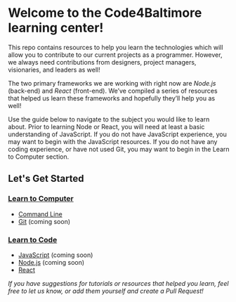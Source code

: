 # Welcome to the Code4Baltimore learning center!

This repo contains resources to help you learn the technologies which will allow you to contribute to our current projects as a programmer.  However, we always need contributions from designers, project managers, visionaries, and leaders as well!

The two primary frameworks we are working with right now are *Node.js* (back-end) and *React* (front-end).  We’ve compiled a series of resources that helped us learn these frameworks and hopefully they’ll help you as well!

Use the guide below to navigate to the subject you would like to learn about.  Prior to learning Node or React, you will need at least a basic understanding of JavaScript.  If you do not have JavaScript experience, you may want to begin with the JavaScript resources.  If you do not have any coding experience, or have not used Git, you may want to begin in the Learn to Computer section.


## Let's Get Started
### [Learn to Computer](./LearnToComputer)
* [Command Line](./LearnToComputer/CommandLine.md)
* [Git](./LearnToComputer/Git.md) (coming soon)
### [Learn to Code](./LearnToCode)
* [JavaScript](./LearnToCode/JavaScript/JavaScript.md) (coming soon)
* [Node.js](./LearnToCode/Node.js/NodeJS.md) (coming soon)
* [React](./LearnToCode/React/React.md)


*If you have suggestions for tutorials or resources that helped you learn, feel free to let us know, or add them yourself and create a Pull Request!*
